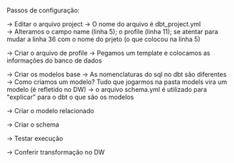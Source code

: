 Passos de configuração:

-> Editar o arquivo project
  -> O nome do arquivo é dbt_project.yml <br>
  -> Alteramos o campo name (linha 5); o profile (linha 11); se atentar para mudar a linha 36 com o nome do prjeto (o que colocou na linha 5)

-> Criar o arquivo de profile
  -> Pegamos um template e colocamos as informações do banco de dados

-> Criar os modelos base
  -> As nomenclaturas do sql no dbt são diferentes
  -> Como criamos um modelo? Tudo que jogarmos na pasta models vira um modelo (é refletido no DW)
  -> o arquivo schema.yml é utilizado para "explicar" para o dbt o que são os modelos

-> Criar o modelo relacionado

-> Criar o schema

-> Testar execução

-> Conferir transformação no DW

